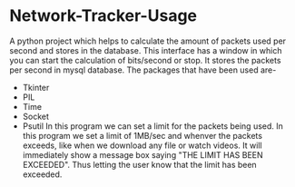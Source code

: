 # Network-Tracker-Usage
A python project which helps to calculate the amount of packets used per second and stores in the database.
This interface has a window in which you can start the calculation of bits/second or stop.
It stores the packets per second in mysql database.
The packages that have been used are-
- Tkinter
- PIL
- Time
- Socket
- Psutil
In this program we can set a limit for the packets being used. In this program we set a limit of 1MB/sec and whenver the packets exceeds, like when we download any file or watch videos. It will immediately show a message box saying "THE LIMIT HAS BEEN EXCEEDED". Thus letting the user know that the limit has been exceeded. 
